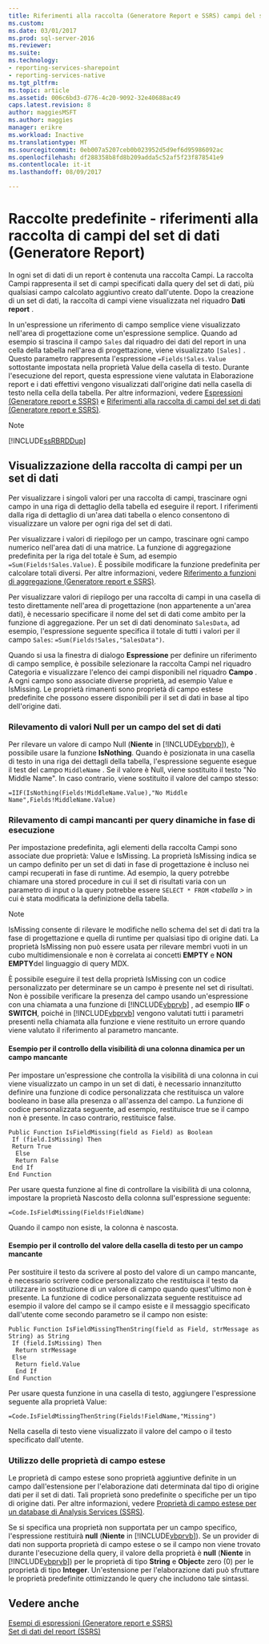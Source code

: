 ```yaml
---
title: Riferimenti alla raccolta (Generatore Report e SSRS) campi del set di dati | Documenti Microsoft
ms.custom: 
ms.date: 03/01/2017
ms.prod: sql-server-2016
ms.reviewer: 
ms.suite: 
ms.technology:
- reporting-services-sharepoint
- reporting-services-native
ms.tgt_pltfrm: 
ms.topic: article
ms.assetid: 006c6bd3-d776-4c20-9092-32e40688ac49
caps.latest.revision: 8
author: maggiesMSFT
ms.author: maggies
manager: erikre
ms.workload: Inactive
ms.translationtype: MT
ms.sourcegitcommit: 0eb007a5207ceb0b023952d5d9ef6d95986092ac
ms.openlocfilehash: df288358b8fd8b209adda5c52af5f23f878541e9
ms.contentlocale: it-it
ms.lasthandoff: 08/09/2017

---
```

# <a name="built-in-collections---dataset-fields-collection-references-report-builder"></a>Raccolte predefinite - riferimenti alla raccolta di campi del set di dati (Generatore Report)
  In ogni set di dati di un report è contenuta una raccolta Campi. La raccolta Campi rappresenta il set di campi specificati dalla query del set di dati, più qualsiasi campo calcolato aggiuntivo creato dall'utente. Dopo la creazione di un set di dati, la raccolta di campi viene visualizzata nel riquadro **Dati report** .  
  
 In un'espressione un riferimento di campo semplice viene visualizzato nell'area di progettazione come un'espressione semplice. Quando ad esempio si trascina il campo `Sales` dal riquadro dei dati del report in una cella della tabella nell'area di progettazione, viene visualizzato `[Sales]` . Questo parametro rappresenta l'espressione `=Fields!Sales.Value` sottostante impostata nella proprietà Value della casella di testo. Durante l'esecuzione del report, questa espressione viene valutata in Elaborazione report e i dati effettivi vengono visualizzati dall'origine dati nella casella di testo nella cella della tabella. Per altre informazioni, vedere [Espressioni &#40;Generatore report e SSRS&#41;](../../reporting-services/report-design/expressions-report-builder-and-ssrs.md) e [Riferimenti alla raccolta di campi del set di dati &#40;Generatore report e SSRS&#41;](../../reporting-services/report-data/dataset-fields-collection-report-builder-and-ssrs.md).  
  
> [!NOTE]  
>  [!INCLUDE[ssRBRDDup](../../includes/ssrbrddup-md.md)]  
  
## <a name="displaying-the-field-collection-for-a-dataset"></a>Visualizzazione della raccolta di campi per un set di dati  
 Per visualizzare i singoli valori per una raccolta di campi, trascinare ogni campo in una riga di dettaglio della tabella ed eseguire il report. I riferimenti dalla riga di dettaglio di un'area dati tabella o elenco consentono di visualizzare un valore per ogni riga del set di dati.  
  
 Per visualizzare i valori di riepilogo per un campo, trascinare ogni campo numerico nell'area dati di una matrice. La funzione di aggregazione predefinita per la riga del totale è Sum, ad esempio `=Sum(Fields!Sales.Value)`. È possibile modificare la funzione predefinita per calcolare totali diversi. Per altre informazioni, vedere [Riferimento a funzioni di aggregazione &#40;Generatore report e SSRS&#41;](../../reporting-services/report-design/report-builder-functions-aggregate-functions-reference.md).  
  
 Per visualizzare valori di riepilogo per una raccolta di campi in una casella di testo direttamente nell'area di progettazione (non appartenente a un'area dati), è necessario specificare il nome del set di dati come ambito per la funzione di aggregazione. Per un set di dati denominato `SalesData`, ad esempio, l'espressione seguente specifica il totale di tutti i valori per il campo `Sales`: `=Sum(Fields!Sales,"SalesData")`.  
  
 Quando si usa la finestra di dialogo **Espressione** per definire un riferimento di campo semplice, è possibile selezionare la raccolta Campi nel riquadro Categoria e visualizzare l'elenco dei campi disponibili nel riquadro **Campo** . A ogni campo sono associate diverse proprietà, ad esempio Value e IsMissing. Le proprietà rimanenti sono proprietà di campo estese predefinite che possono essere disponibili per il set di dati in base al tipo dell'origine dati.  
  
### <a name="detecting-nulls-for-a-dataset-field"></a>Rilevamento di valori Null per un campo del set di dati  
 Per rilevare un valore di campo Null (**Niente** in [!INCLUDE[vbprvb](../../includes/vbprvb-md.md)]), è possibile usare la funzione **IsNothing**. Quando è posizionata in una casella di testo in una riga dei dettagli della tabella, l'espressione seguente esegue il test del campo `MiddleName` . Se il valore è Null, viene sostituito il testo "No Middle Name". In caso contrario, viene sostituito il valore del campo stesso:  
  
 `=IIF(IsNothing(Fields!MiddleName.Value),"No Middle Name",Fields!MiddleName.Value)`  
  
### <a name="detecting-missing-fields-for-dynamic-queries-at-run-time"></a>Rilevamento di campi mancanti per query dinamiche in fase di esecuzione  
 Per impostazione predefinita, agli elementi della raccolta Campi sono associate due proprietà: Value e IsMissing. La proprietà IsMissing indica se un campo definito per un set di dati in fase di progettazione è incluso nei campi recuperati in fase di runtime. Ad esempio, la query potrebbe chiamare una stored procedure in cui il set di risultati varia con un parametro di input o la query potrebbe essere `SELECT * FROM`  *\<tabella >* in cui è stata modificata la definizione della tabella.  
  
> [!NOTE]  
>  IsMissing consente di rilevare le modifiche nello schema del set di dati tra la fase di progettazione e quella di runtime per qualsiasi tipo di origine dati. La proprietà IsMissing non può essere usata per rilevare membri vuoti in un cubo multidimensionale e non è correlata ai concetti **EMPTY** e **NON EMPTY**del linguaggio di query MDX.  
  
 È possibile eseguire il test della proprietà IsMissing con un codice personalizzato per determinare se un campo è presente nel set di risultati. Non è possibile verificare la presenza del campo usando un'espressione con una chiamata a una funzione di [!INCLUDE[vbprvb](../../includes/vbprvb-md.md)] , ad esempio **IIF** o **SWITCH**, poiché in [!INCLUDE[vbprvb](../../includes/vbprvb-md.md)] vengono valutati tutti i parametri presenti nella chiamata alla funzione e viene restituito un errore quando viene valutato il riferimento al parametro mancante.  
  
#### <a name="example-for-controlling-the-visibility-of-a-dynamic-column-for-a-missing-field"></a>Esempio per il controllo della visibilità di una colonna dinamica per un campo mancante  
 Per impostare un'espressione che controlla la visibilità di una colonna in cui viene visualizzato un campo in un set di dati, è necessario innanzitutto definire una funzione di codice personalizzata che restituisca un valore booleano in base alla presenza o all'assenza del campo. La funzione di codice personalizzata seguente, ad esempio, restituisce true se il campo non è presente. In caso contrario, restituisce false.  
  
```  
Public Function IsFieldMissing(field as Field) as Boolean  
 If (field.IsMissing) Then  
 Return True  
  Else   
  Return False  
 End If  
End Function  
```  
  
 Per usare questa funzione al fine di controllare la visibilità di una colonna, impostare la proprietà Nascosto della colonna sull'espressione seguente:  
  
 `=Code.IsFieldMissing(Fields!FieldName)`  
  
 Quando il campo non esiste, la colonna è nascosta.  
  
#### <a name="example-for-controlling-the-text-box-value-for-a-missing-field"></a>Esempio per il controllo del valore della casella di testo per un campo mancante  
 Per sostituire il testo da scrivere al posto del valore di un campo mancante, è necessario scrivere codice personalizzato che restituisca il testo da utilizzare in sostituzione di un valore di campo quando quest'ultimo non è presente. La funzione di codice personalizzata seguente restituisce ad esempio il valore del campo se il campo esiste e il messaggio specificato dall'utente come secondo parametro se il campo non esiste:  
  
```  
Public Function IsFieldMissingThenString(field as Field, strMessage as String) as String  
 If (field.IsMissing) Then  
  Return strMessage  
 Else   
  Return field.Value  
  End If  
End Function  
```  
  
 Per usare questa funzione in una casella di testo, aggiungere l'espressione seguente alla proprietà Value:  
  
 `=Code.IsFieldMissingThenString(Fields!FieldName,"Missing")`  
  
 Nella casella di testo viene visualizzato il valore del campo o il testo specificato dall'utente.  
  
### <a name="using-extended-field-properties"></a>Utilizzo delle proprietà di campo estese  
 Le proprietà di campo estese sono proprietà aggiuntive definite in un campo dall'estensione per l'elaborazione dati determinata dal tipo di origine dati per il set di dati. Tali proprietà sono predefinite o specifiche per un tipo di origine dati. Per altre informazioni, vedere [Proprietà di campo estese per un database di Analysis Services &#40;SSRS&#41;](../../reporting-services/report-data/extended-field-properties-for-an-analysis-services-database-ssrs.md).  
  
 Se si specifica una proprietà non supportata per un campo specifico, l'espressione restituirà **null** (**Niente** in [!INCLUDE[vbprvb](../../includes/vbprvb-md.md)]). Se un provider di dati non supporta proprietà di campo estese o se il campo non viene trovato durante l'esecuzione della query, il valore della proprietà è **null** (**Niente** in [!INCLUDE[vbprvb](../../includes/vbprvb-md.md)]) per le proprietà di tipo **String** e **Object**e zero (0) per le proprietà di tipo **Integer**. Un'estensione per l'elaborazione dati può sfruttare le proprietà predefinite ottimizzando le query che includono tale sintassi.  
  
## <a name="see-also"></a>Vedere anche  
 [Esempi di espressioni &#40;Generatore report e SSRS&#41;](../../reporting-services/report-design/expression-examples-report-builder-and-ssrs.md)   
 [Set di dati del report &#40;SSRS&#41;](../../reporting-services/report-data/report-datasets-ssrs.md)  
  
  

